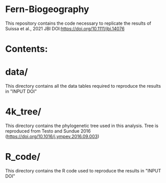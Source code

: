 # Fern-Biogeography
This repository contains the code necessary to replicate the results of Suissa et al., 2021 JBI DOI:https://doi.org/10.1111/jbi.14076

# Contents:

# data/
This directory contains all the data tables required to reproduce the results in "INPUT DOI"

# 4k_tree/
This directory contains the phylogenetic tree used in this analysis. Tree is reproduced from Testo and Sundue 2016 (https://doi.org/10.1016/j.ympev.2016.09.003) 

# R_code/
This directory contains the R code used to reproduce the results in "INPUT DOI"

